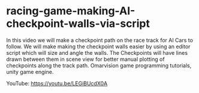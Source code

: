 # racing-game-making-AI-checkpoint-walls-via-script
In this video we will make a checkpoint path on the race track for AI Cars to follow. We will make making the checkpoint walls easier by using an editor script which will size and angle the walls.   The Checkpoints will have lines drawn between them in scene view for better manual plotting of checkpoints along the track path. Omarvision game programming tutorials, unity game engine. 

YouTube:   https://youtu.be/LEGiBUcdX0A
